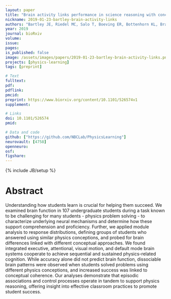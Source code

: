 ```yaml
---
layout: paper
title: "Brain activity links performance in science reasoning with conceptual approach"
nickname: 2019-01-23-bartley-brain-activity-links
authors: "Bartley JE, Riedel MC, Salo T, Boeving ER, Bottenhorn KL, Bravo EI, Odean R, Nazareth A, Laird RW, Sutherland MT, Pruden SM, Brewe E, Laird AR"
year: 2019
journal: bioRxiv
volume:
issue:
pages:
is_published: false
image: /assets/images/papers/2019-01-23-bartley-brain-activity-links.png
projects: [physics-learning]
tags: [preprint]

# Text
fulltext:
pdf:
pdflink:
pmcid:
preprint: https://www.biorxiv.org/content/10.1101/526574v1
supplement:

# Links
doi: 10.1101/526574
pmid:

# Data and code
github: ["https://github.com/NBCLab/PhysicsLearning"]
neurovault: [4758]
openneuro:
osf:
figshare:
---
```

{% include JB/setup %}

# Abstract

Understanding how students learn is crucial for helping them succeed. We examined brain function in 107 undergraduate students during a task known to be challenging for many students - physics problem solving - to characterize underlying neural mechanisms and determine how these support comprehension and proficiency. Further, we applied module analysis to response distributions, defining groups of students who answered using similar physics conceptions, and probed for brain differences linked with different conceptual approaches. We found integrated executive, attentional, visual motion, and default mode brain systems cooperate to achieve sequential and sustained physics-related cognition. While accuracy alone did not predict brain function, dissociable brain patterns were observed when students solved problems using different physics conceptions, and increased success was linked to conceptual coherence. Our analyses demonstrate that episodic associations and control processes operate in tandem to support physics reasoning, offering insight into effective classroom practices to promote student success.
